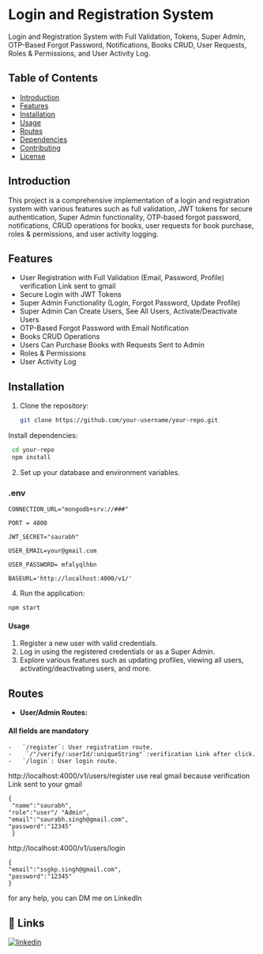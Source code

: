 # Login and Registration System
Login and Registration System with Full Validation, Tokens, Super Admin, OTP-Based Forgot Password, Notifications, Books CRUD, User Requests, Roles & Permissions, and User Activity Log.

## Table of Contents

- [Introduction](#introduction)
- [Features](#features)
- [Installation](#installation)
- [Usage](#usage)
- [Routes](#routes)
- [Dependencies](#dependencies)
- [Contributing](#contributing)
- [License](#license)

## Introduction

This project is a comprehensive implementation of a login and registration system with various features such as full validation, JWT tokens for secure authentication, Super Admin functionality, OTP-based forgot password, notifications, CRUD operations for books, user requests for book purchase, roles & permissions, and user activity logging.

## Features

- User Registration with Full Validation (Email, Password, Profile) verification Link sent to gmail
- Secure Login with JWT Tokens
- Super Admin Functionality (Login, Forgot Password, Update Profile)
- Super Admin Can Create Users, See All Users, Activate/Deactivate Users
- OTP-Based Forgot Password with Email Notification
- Books CRUD Operations
- Users Can Purchase Books with Requests Sent to Admin
- Roles & Permissions
- User Activity Log

## Installation

1. Clone the repository:

   ```bash
   git clone https://github.com/your-username/your-repo.git
Install dependencies:
```bash
 cd your-repo 
 npm install
```

2. Set up your database and environment variables.   
 ### .env
```
CONNECTION_URL="mongodb+srv://###"

PORT = 4000

JWT_SECRET="saurabh"

USER_EMAIL=your@gmail.com

USER_PASSWORD= mfalyqlhbn

BASEURL='http://localhost:4000/v1/'
```
4.  Run the application:

```bash
npm start
```

#### Usage
1.  Register a new user with valid credentials.
2.  Log in using the registered credentials or as a Super Admin.
3.  Explore various features such as updating profiles, viewing all users, activating/deactivating users, and more.
## Routes

-   **User/Admin Routes:**
   #### All fields are mandatory
    -   `/register`: User registration route.
    -    `/"/verify/:userId/:uniqueString"`:verification Link after click.
    -   `/login`: User login route.
 http://localhost:4000/v1/users/register 
 use real gmail because verification Link sent to your gmail
``` 
{
 "name":"saurabh",
"role":"user"/ "Admin",
"email":"saurabh.singh@gmail.com",
"password":"12345"
 }
```
http://localhost:4000/v1/users/login
```
{
"email":"ssgkp.singh@gmail.com",
"password":"12345"
}
```



for any help, you can DM me on LinkedIn
## 🔗 Links

[![linkedin](https://img.shields.io/badge/linkedin-0A66C2?style=for-the-badge&logo=linkedin&logoColor=white)](https://www.linkedin.com/in/saurabh-singh-841590192)
